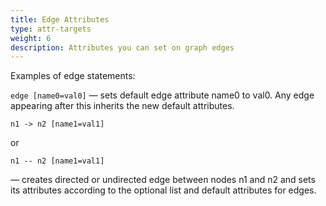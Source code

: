 ```yaml
---
title: Edge Attributes
type: attr-targets
weight: 6
description: Attributes you can set on graph edges
---
```


Examples of edge statements:

<code>edge [name0=val0]</code>
&mdash;
sets default edge attribute name0 to val0.
Any edge appearing after this inherits the new default attributes.

<code>n1 -> n2 [name1=val1]</code>

or

<code>n1 \-\- n2 [name1=val1]</code>

&mdash;
creates directed or undirected edge between nodes n1 and n2 and sets its attributes according to the optional list and default attributes for edges.
